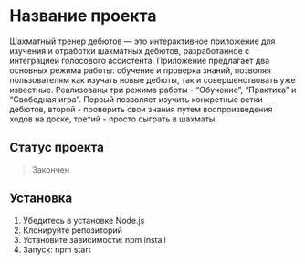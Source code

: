 # Название проекта 

Шахматный тренер дебютов — это интерактивное приложение для изучения и отработки шахматных дебютов, разработанное с интеграцией голосового ассистента. Приложение предлагает два основных режима работы: обучение и проверка знаний, позволяя пользователям как изучать новые дебюты, так и совершенствовать уже известные.
Реализованы три режима работы - “Обучение”, “Практика” и “Свободная игра”. Первый позволяет изучить конкретные ветки дебютов, второй - проверить свои знания путем воспроизведения ходов на доске, третий - просто сыграть в шахматы.

## Статус проекта
> Закончен

## Установка
1) Убедитесь в установке Node.js
2) Клонируйте репозиторий
3) Установите зависимости: npm install
4) Запуск: npm start

